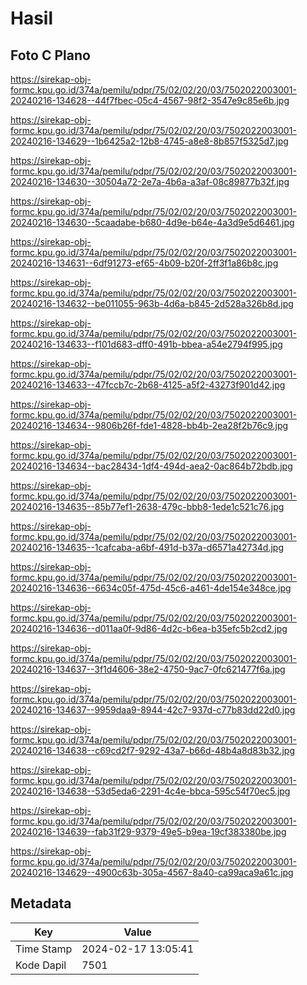 # Hasil

## Foto C Plano

https://sirekap-obj-formc.kpu.go.id/374a/pemilu/pdpr/75/02/02/20/03/7502022003001-20240216-134628--44f7fbec-05c4-4567-98f2-3547e9c85e6b.jpg

https://sirekap-obj-formc.kpu.go.id/374a/pemilu/pdpr/75/02/02/20/03/7502022003001-20240216-134629--1b6425a2-12b8-4745-a8e8-8b857f5325d7.jpg

https://sirekap-obj-formc.kpu.go.id/374a/pemilu/pdpr/75/02/02/20/03/7502022003001-20240216-134630--30504a72-2e7a-4b6a-a3af-08c89877b32f.jpg

https://sirekap-obj-formc.kpu.go.id/374a/pemilu/pdpr/75/02/02/20/03/7502022003001-20240216-134630--5caadabe-b680-4d9e-b64e-4a3d9e5d6461.jpg

https://sirekap-obj-formc.kpu.go.id/374a/pemilu/pdpr/75/02/02/20/03/7502022003001-20240216-134631--6df91273-ef65-4b09-b20f-2ff3f1a86b8c.jpg

https://sirekap-obj-formc.kpu.go.id/374a/pemilu/pdpr/75/02/02/20/03/7502022003001-20240216-134632--be011055-963b-4d6a-b845-2d528a326b8d.jpg

https://sirekap-obj-formc.kpu.go.id/374a/pemilu/pdpr/75/02/02/20/03/7502022003001-20240216-134633--f101d683-dff0-491b-bbea-a54e2794f995.jpg

https://sirekap-obj-formc.kpu.go.id/374a/pemilu/pdpr/75/02/02/20/03/7502022003001-20240216-134633--47fccb7c-2b68-4125-a5f2-43273f901d42.jpg

https://sirekap-obj-formc.kpu.go.id/374a/pemilu/pdpr/75/02/02/20/03/7502022003001-20240216-134634--9806b26f-fde1-4828-bb4b-2ea28f2b76c9.jpg

https://sirekap-obj-formc.kpu.go.id/374a/pemilu/pdpr/75/02/02/20/03/7502022003001-20240216-134634--bac28434-1df4-494d-aea2-0ac864b72bdb.jpg

https://sirekap-obj-formc.kpu.go.id/374a/pemilu/pdpr/75/02/02/20/03/7502022003001-20240216-134635--85b77ef1-2638-479c-bbb8-1ede1c521c76.jpg

https://sirekap-obj-formc.kpu.go.id/374a/pemilu/pdpr/75/02/02/20/03/7502022003001-20240216-134635--1cafcaba-a6bf-491d-b37a-d6571a42734d.jpg

https://sirekap-obj-formc.kpu.go.id/374a/pemilu/pdpr/75/02/02/20/03/7502022003001-20240216-134636--6634c05f-475d-45c6-a461-4de154e348ce.jpg

https://sirekap-obj-formc.kpu.go.id/374a/pemilu/pdpr/75/02/02/20/03/7502022003001-20240216-134636--d011aa0f-9d86-4d2c-b6ea-b35efc5b2cd2.jpg

https://sirekap-obj-formc.kpu.go.id/374a/pemilu/pdpr/75/02/02/20/03/7502022003001-20240216-134637--3f1d4606-38e2-4750-9ac7-0fc621477f6a.jpg

https://sirekap-obj-formc.kpu.go.id/374a/pemilu/pdpr/75/02/02/20/03/7502022003001-20240216-134637--9959daa9-8944-42c7-937d-c77b83dd22d0.jpg

https://sirekap-obj-formc.kpu.go.id/374a/pemilu/pdpr/75/02/02/20/03/7502022003001-20240216-134638--c69cd2f7-9292-43a7-b66d-48b4a8d83b32.jpg

https://sirekap-obj-formc.kpu.go.id/374a/pemilu/pdpr/75/02/02/20/03/7502022003001-20240216-134638--53d5eda6-2291-4c4e-bbca-595c54f70ec5.jpg

https://sirekap-obj-formc.kpu.go.id/374a/pemilu/pdpr/75/02/02/20/03/7502022003001-20240216-134639--fab31f29-9379-49e5-b9ea-19cf383380be.jpg

https://sirekap-obj-formc.kpu.go.id/374a/pemilu/pdpr/75/02/02/20/03/7502022003001-20240216-134629--4900c63b-305a-4567-8a40-ca99aca9a61c.jpg


## Metadata

| Key        | Value               |
| ---------- | ------------------- |
| Time Stamp | 2024-02-17 13:05:41 |
| Kode Dapil | 7501                |



